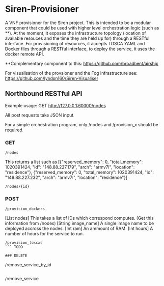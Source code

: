 # Siren-Provisioner
A VNF provisioner for the Siren project. This is intended to be a modular component that could be used with higher level orchestration logic (such as **). At the moment, it exposes the infrastructure topology (location of available resouces and the time they are held up for) through a RESTful interface. For provisioning of resources, it accepts TOSCA YAML and Docker files through a RESTful interface, to deploy the service, it uses the docker remote API. 


**Complementary component to this: https://github.com/broadbent/airship


For visualisation of the provsioner and the Fog infrastructure see: https://github.com/lyndon160/Siren-Visualiser


##  Northbound RESTful API

Example usage: GET http://127.0.0.1:60000/nodes

All post requests take JSON input.

For a simple orchestration program, only /nodes and /provision_x should be required.

### GET

```
/nodes
```
This returns a list such as [{"reserved_memory": 0, "total_memory": 1020391424, "id": "148.88.227.179", "arch": "armv7l", "location": "residence"}, {"reserved_memory": 0, "total_memory": 1020391424, "id": "148.88.227.232", "arch": "armv7l", "location": "residence"}]

```
/nodes/{id}
```
### POST

```
/provision_dockers
```
[List nodes] This takes a list of IDs which correspond computes. (Get this information from /nodes) [String image_name] A single image name to be deployed accross the nodes. [Int ram] An ammount of RAM. [Int hours] A number of hours for the service to run.

```
/provision_toscas
``` TODO

### DELETE
```
/remove_service_by_id
```

```
/remove_service
```
